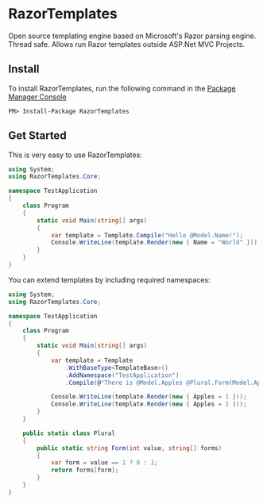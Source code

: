 RazorTemplates
==============

Open source templating engine based on Microsoft's Razor parsing engine. Thread safe. Allows run Razor templates outside ASP.Net MVC Projects. 

## Install ##

To install RazorTemplates, run the following command in the [Package Manager Console](http://docs.nuget.org/docs/start-here/using-the-package-manager-console)
```
PM> Install-Package RazorTemplates
```

## Get Started ##

This is very easy to use RazorTemplates:

```csharp
using System;
using RazorTemplates.Core;

namespace TestApplication
{
    class Program
    {
        static void Main(string[] args)
        {
            var template = Template.Compile("Hello @Model.Name!");
            Console.WriteLine(template.Render(new { Name = "World" }));
        }
    }
}
```

You can extend templates by including required namespaces:

```csharp
using System;
using RazorTemplates.Core;

namespace TestApplication
{
    class Program
    {
        static void Main(string[] args)
        {
            var template = Template
                .WithBaseType<TemplateBase>()
                .AddNamespace("TestApplication")
                .Compile(@"There is @Model.Apples @Plural.Form(Model.Apples, new [] { ""apple"", ""apples"" }) in the box.");

            Console.WriteLine(template.Render(new { Apples = 1 }));
            Console.WriteLine(template.Render(new { Apples = 2 }));
        }
    }

    public static class Plural
    {
        public static string Form(int value, string[] forms)
        {
            var form = value == 1 ? 0 : 1;
            return forms[form];
        }
    }
}
```
